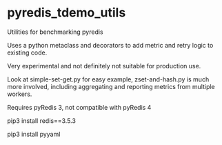 # pyredis_tdemo_utils
Utilities for benchmarking pyredis

Uses a python metaclass and decorators to add metric and retry logic to existing code.

Very experimental and not definitely not suitable for production use.

Look at simple-set-get.py for easy example, zset-and-hash.py is much more involved, including aggregating and reporting metrics from multiple workers.

Requires pyRedis 3, not compatible with pyRedis 4

pip3 install redis==3.5.3

pip3 install pyyaml